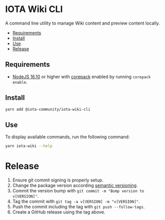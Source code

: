 # IOTA Wiki CLI

A command line utility to manage Wiki content and preview content locally.

- [Requirements](#requirements)
- [Install](#install)
- [Use](#use)
- [Release](#release)

## Requirements

- [NodeJS 16.10](https://nodejs.org/en/download/) or higher with [corepack](https://nodejs.org/en/download/) enabled by running `corepack enable`.

## Install

```bash
yarn add @iota-community/iota-wiki-cli
```

## Use

To display available commands, run the following command:

```bash
yarn iota-wiki --help
```

# Release

1. Ensure git commit signing is properly setup.
2. Change the package version according [semantic versioning](https://semver.org/).
3. Commit the version bump with `git commit -m "Bump version to v[VERSION]"`.
4. Tag the commit with `git tag -a v[VERSION] -m "v[VERSION]"`.
5. Push the commit including the tag with `git push --follow-tags`.
6. Create a GitHub release using the tag above.
